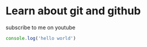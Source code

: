 # Learn about git and github

subscribe to me on youtube

```javascript
console.log('hello world')
```